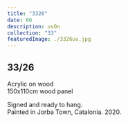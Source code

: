 ```yaml
---
title: "3326"
date: 66
description: uvOn
collection: "33"
featuredImage: ./3326uv.jpg
---
```


## 33/26

Acrylic on wood<br/>
150x110cm wood panel

Signed and ready to hang.<br/>
Painted in Jorba Town, Catalonia. 2020.